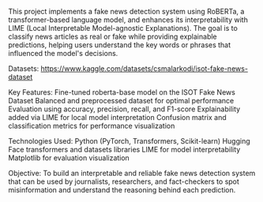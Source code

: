 This project implements a fake news detection system using RoBERTa, a transformer-based language model, and enhances its interpretability with LIME (Local Interpretable Model-agnostic Explanations). The goal is to classify news articles as real or fake while providing explainable predictions, helping users understand the key words or phrases that influenced the model's decisions.

Datasets:
https://www.kaggle.com/datasets/csmalarkodi/isot-fake-news-dataset

Key Features:
Fine-tuned roberta-base model on the ISOT Fake News Dataset
Balanced and preprocessed dataset for optimal performance
Evaluation using accuracy, precision, recall, and F1-score
Explainability added via LIME for local model interpretation
Confusion matrix and classification metrics for performance visualization

Technologies Used:
Python (PyTorch, Transformers, Scikit-learn)
Hugging Face transformers and datasets libraries
LIME for model interpretability
Matplotlib for evaluation visualization

Objective:
To build an interpretable and reliable fake news detection system that can be used by journalists, researchers, and fact-checkers to spot misinformation and understand the reasoning behind each prediction.
